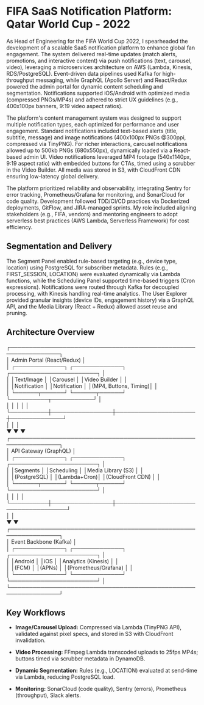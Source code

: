 # FIFA SaaS Notification Platform: Qatar World Cup - 2022

As Head of Engineering for the FIFA World Cup 2022, I spearheaded the development of a scalable SaaS notification platform to enhance global fan engagement. The system delivered real-time updates (match alerts, promotions, and interactive content) via push notifications (text, carousel, video), leveraging a microservices architecture on AWS (Lambda, Kinesis, RDS/PostgreSQL). Event-driven data pipelines used Kafka for high-throughput messaging, while GraphQL (Apollo Server) and React/Redux powered the admin portal for dynamic content scheduling and segmentation. Notifications supported iOS/Android with optimized media (compressed PNGs/MP4s) and adhered to strict UX guidelines (e.g., 400x100px banners, 9:19 video aspect ratios).

The platform's content management system was designed to support multiple notification types, each optimized for performance and user engagement. Standard notifications included text-based alerts (title, subtitle, message) and image notifications (400x100px PNGs @300ppi, compressed via TinyPNG). For richer interactions, carousel notifications allowed up to 500kb PNGs (680x550px), dynamically loaded via a React-based admin UI. Video notifications leveraged MP4 footage (540x1140px, 9:19 aspect ratio) with embedded buttons for CTAs, timed using a scrubber in the Video Builder. All media was stored in S3, with CloudFront CDN ensuring low-latency global delivery.

The platform prioritized reliability and observability, integrating Sentry for error tracking, Prometheus/Grafana for monitoring, and SonarCloud for code quality. Development followed TDD/CI/CD practices via Dockerized deployments, GitFlow, and JIRA-managed sprints. My role included aligning stakeholders (e.g., FIFA, vendors) and mentoring engineers to adopt serverless best practices (AWS Lambda, Serverless Framework) for cost efficiency.

## Segmentation and Delivery
The Segment Panel enabled rule-based targeting (e.g., device type, location) using PostgreSQL for subscriber metadata. Rules (e.g., FIRST_SESSION, LOCATION) were evaluated dynamically via Lambda functions, while the Scheduling Panel supported time-based triggers (Cron expressions). Notifications were routed through Kafka for decoupled processing, with Kinesis handling real-time analytics. The User Explorer provided granular insights (device IDs, engagement history) via a GraphQL API, and the Media Library (React + Redux) allowed asset reuse and pruning.

## Architecture Overview

┌───────────────────────────────────────────────────────────────┐  
│                        Admin Portal (React/Redux)              │  
│   ┌─────────────┐  ┌─────────────┐  ┌───────────────────────┐  │  
│   │Text/Image   │  │Carousel     │  │Video Builder         │  │  
│   │Notification │  │Notification │  │(MP4, Buttons, Timing)│  │  
│   └──────┬──────┘  └──────┬──────┘  └──────────┬───────────┘  │  
│          │                │                     │              │  
└──────────┼────────────────┼─────────────────────┼──────────────┘  
           │                │                     │  
           ▼                ▼                     ▼  
┌───────────────────────────────────────────────────────────────┐  
│                     API Gateway (GraphQL)                     │  
│   ┌─────────────┐  ┌─────────────┐  ┌───────────────────────┐  │  
│   │Segments     │  │Scheduling   │  │Media Library (S3)    │  │  
│   │(PostgreSQL) │  │(Lambda+Cron)│  │(CloudFront CDN)      │  │  
│   └──────┬──────┘  └──────┬──────┘  └───────────────────────┘  │  
│          │                │                                     │  
└──────────┼────────────────┼─────────────────────────────────────┘  
           │                │  
           ▼                ▼  
┌───────────────────────────────────────────────────────────────┐  
│                     Event Backbone (Kafka)                    │  
│   ┌─────────────┐  ┌─────────────┐  ┌───────────────────────┐  │  
│   │Android      │  │iOS          │  │Analytics (Kinesis)   │  │  
│   │(FCM)        │  │(APNs)       │  │(Prometheus/Grafana)  │  │  
│   └─────────────┘  └─────────────┘  └───────────────────────┘  │  
└───────────────────────────────────────────────────────────────┘  


## Key Workflows

- **Image/Carousel Upload:** Compressed via Lambda (TinyPNG API), validated against pixel specs, and stored in S3 with CloudFront invalidation.

- **Video Processing:** FFmpeg Lambda transcoded uploads to 25fps MP4s; buttons timed via scrubber metadata in DynamoDB.

- **Dynamic Segmentation:** Rules (e.g., LOCATION) evaluated at send-time via Lambda, reducing PostgreSQL load.

- **Monitoring:** SonarCloud (code quality), Sentry (errors), Prometheus (throughput), Slack alerts.
